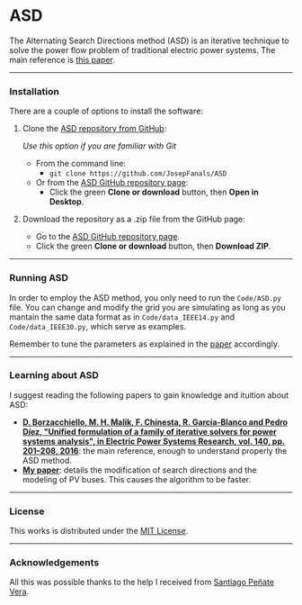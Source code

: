 # ASD
 The Alternating Search Directions method (ASD) is an iterative technique to solve the power flow problem of traditional electric power systems. The main reference is [this paper](https://www.sciencedirect.com/science/article/abs/pii/S0378779616302292).

-----------------
### Installation

There are a couple of options to install the software:

1. Clone the [ASD repository from GitHub][1]:
   
   *Use this option if you are familiar with Git*
      
   - From the command line:
        - `git clone https://github.com/JosepFanals/ASD`
   - Or from the [ASD GitHub repository page][1]:
        - Click the green **Clone or download** button, then **Open in Desktop**.

2. Download the repository as a .zip file from the GitHub page:
    - Go to the [ASD GitHub repository page][1].
    - Click the green **Clone or download** button, then **Download ZIP**.
    
---------------
### Running ASD

In order to employ the ASD method, you only need to run the ```Code/ASD.py``` file. You can change and modify the grid you are simulating as long as you mantain the same data format as in ```Code/data_IEEE14.py``` and ```Code/data_IEEE30.py```, which serve as examples.

Remember to tune the parameters as explained in the [paper](https://github.com/JosepFanals/ASD/blob/master/Escrit/bare_jrnl.pdf) accordingly.

---------------
### Learning about ASD

I suggest reading the following papers to gain knowledge and ituition about ASD:
* **[D. Borzacchiello, M. H. Malik, F. Chinesta, R. García-Blanco and Pedro Díez, "Unified formulation of a family of iterative solvers for power systems analysis", in Electric Power Systems Research, vol. 140, pp. 201–208, 2016](https://www.sciencedirect.com/science/article/abs/pii/S0378779616302292)**: the main reference, enough to understand properly the ASD method.
* **[My paper](https://github.com/JosepFanals/ASD/blob/master/Escrit/bare_jrnl.pdf)**: details the modification of search directions and the modeling of PV buses. This causes the algorithm to be faster.

------------
### License

This works is distributed under the [MIT License](https://opensource.org/licenses/MIT).

---------------------
### Acknowledgements

All this was possible thanks to the help I received from [Santiago Peñate Vera](https://github.com/SanPen).

[1]: https://github.com/JosepFanals/ASD
